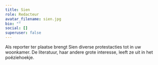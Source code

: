 ```yaml
---
title: Sien
role: Redacteur
avatar_filename: sien.jpg
bio: ""
social: []
superuser: false
---
```

Als reporter ter plaatse brengt Sien diverse protestacties tot in uw woonkamer. De literatuur, haar andere grote interesse, leeft ze uit in het poëziehoekje.